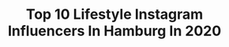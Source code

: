 ---
title: Top 10 Lifestyle Instagram Influencers In Hamburg In 2020
description: >-
  Find top lifestyle Instagram influencers in Hamburg in 2020. Most popular hashtags: #hamburg #fashion #lifestyle #ootd.
platform: Instagram
profiles:
  - username: "oliworia"
    fullname: >-
      Olli
    location: "Germany"
    followers: 6712
    engagement: 820
    commentsToLikes: 0.087362
    id: ck14jbjuljidl0i19clc6nvbg
    verified: false
    hashtags: "#winter, #butstylish, #stayfancy, #isfriesmood"
  - username: "nico.runge"
    fullname: >-
      Nico 📸
    location: "Germany"
    followers: 103809
    engagement: 345
    commentsToLikes: 0.039053
    id: ck13685ti57rx0i19rzgrvojg
    verified: false
    hashtags: "#men, #casualstyle, #casual, #jack1ttribe"
  - username: "rubien__"
    fullname: >-
      Mensfashion | Rubien
    location: "Germany"
    followers: 7515
    engagement: 1108
    commentsToLikes: 0.247328
    id: ck0tvbs8haqkm0i193al7a1va
    verified: false
    hashtags: "#streetstyle, #newyorkstyle, #mensfashionstyle, #streetlook"
  - username: "alexa_breit"
    fullname: >-
      Alexa Breit
    location: "Germany"
    followers: 38484
    engagement: 1247
    commentsToLikes: 0.029231
    id: ck6u71j3lixj80j716pn4h8f7
    verified: false
    hashtags: "#sport, #tangledinfilm, #creative, #model"
  - username: "watch_out_germany"
    fullname: >-
      Watch Out Germany
    location: "Germany"
    followers: 5558
    engagement: 753
    commentsToLikes: 0.134441
    id: ck8t8oevil4we0j78ntwjwo65
    verified: false
    hashtags: "#fashion, #exitwatch, #potd, #hodinkee"
  - username: "it_pieces_"
    fullname: >-
      Imke Tietjen
    location: "Germany"
    followers: 43165
    engagement: 273
    commentsToLikes: 0.276953
    id: ck14h3z8v8fow0i19ct7370mp
    verified: false
    hashtags: "#sneaxs, #bestesteam, #instagood, #inspo"
  - username: "mr.another_one"
    fullname: >-
      Patrick
    location: "Germany"
    followers: 26940
    engagement: 398
    commentsToLikes: 0.294201
    id: ck14lcssnu0pp0i19xoseolah
    verified: false
    hashtags: "#fashionblogger, #hamburg, #puma, #mysecretmoment"
  - username: "typischcalvin"
    fullname: >-
      Calvin 🌹 68K
    location: "Germany"
    followers: 68802
    engagement: 768
    commentsToLikes: 0.149649
    id: ck5zz3wzbb12q0i14qvkujdnp
    verified: false
    hashtags: "#instapic, #instagood, #hair, #menstyle"
  - username: "_jacquelinebraga_"
    fullname: >-
      𝗝𝗔𝗖𝗞𝗬 ╳ Hannover
    location: "Germany"
    followers: 2310
    engagement: 1513
    commentsToLikes: 0.042982
    id: ck8t166fruk3a0j789y34ax6t
    verified: false
    hashtags: "#soul, #stayfit, #outfitoftheday, #easyfitness"
  - username: "jess_joy_lo"
    fullname: >-
      Jessica
    location: "Germany"
    followers: 5204
    engagement: 1021
    commentsToLikes: 0.034604
    id: ck14ihh9fff790i19bg99nwfe
    verified: false
    hashtags: "#tirol, #wellness, #portraiture, #justaddsole"
---